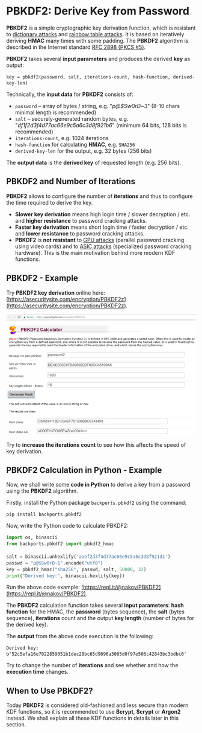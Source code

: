 # PBKDF2: Derive Key from Password

**PBKDF2** is a simple cryptographic key derivation function, which is resistant to [dictionary attacks](https://en.wikipedia.org/wiki/Dictionary_attack) and [rainbow table attacks](https://en.wikipedia.org/wiki/Rainbow_table). It is based on iteratively deriving **HMAC** many times with some padding. The **PBKDF2** algorithm is described in the Internet standard [RFC 2898 \(PKCS \#5\)](http://ietf.org/rfc/rfc2898.txt).

**PBKDF2** takes several **input parameters** and produces the derived **key** as output:

```
key = pbkdf2(password, salt, iterations-count, hash-function, derived-key-len)
```

Technically, the **input data** for **PBKDF2** consists of:

* `password` – array of bytes / string, e.g. "_p@$Sw0rD~3_" \(8-10 chars minimal length is recommended\)
* `salt` – securely-generated random bytes, e.g. "_df1f2d3f4d77ac66e9c5a6c3d8f921b6_" \(minimum 64 bits, 128 bits is recommended\)
* `iterations-count`, e.g. 1024 iterations
* `hash-function` for calculating **HMAC**, e.g. `SHA256`
* `derived-key-len` for the output, e.g. 32 bytes \(256 bits\)

The **output data** is the **derived key** of requested length \(e.g. 256 bits\).

## PBKDF2 and Number of Iterations

**PBKDF2** allows to configure the number of **iterations** and thus to configure the time required to derive the key.

* **Slower key derivation** means high login time / slower decryption / etc. and **higher resistance** to password cracking attacks.
* **Faster key derivation** means short login time / faster decryption / etc. and **lower resistance** to password cracking attacks.
* **PBKDF2** is **not resistant** to [GPU attacks](https://security.stackexchange.com/questions/118147/how-are-gpus-used-in-brute-force-attacks) \(parallel password cracking using video cards\) and to [ASIC attacks](https://en.wikipedia.org/wiki/Custom_hardware_attack) \(specialized password cracking hardware\). This is the main motivation behind more modern KDF functions.

## PBKDF2 - Example

Try **PBKDF2 key derivation** online here: [https://asecuritysite.com/encryption/PBKDF2z](https://asecuritysite.com/encryption/PBKDF2z).

![](/assets/PBKDF2-calculator.png)

Try to **increase the iterations count** to see how this affects the speed of key derivation.

## PBKDF2 Calculation in Python - Example

Now, we shall write some **code in Python** to derive a key from a password using the **PBKDF2** algorithm.

Firstly, install the Python package `backports.pbkdf2` using the command:

```
pip install backports.pbkdf2
```

Now, write the Python code to calculate PBKDF2:

```python
import os, binascii
from backports.pbkdf2 import pbkdf2_hmac

salt = binascii.unhexlify('aaef2d3f4d77ac66e9c5a6c3d8f921d1')
passwd = "p@$Sw0rD~1".encode("utf8")
key = pbkdf2_hmac("sha256", passwd, salt, 50000, 32)
print("Derived key:", binascii.hexlify(key))
```

Run the above code example: [https://repl.it/@nakov/PBKDF2](https://repl.it/@nakov/PBKDF2).

The **PBKDF2** calculation function takes several **input parameters**: **hash function** for the HMAC, the **password** \(bytes sequence\), the **salt** \(bytes sequence\), **iterations** count and the output **key length** \(number of bytes for the derived key\).

The **output** from the above code execution is the following:

```
Derived key: b'52c5efa16e7022859051b1dec28bc65d9696a3005d0f97e506c42843bc3bdbc0'
```

Try to change the number of **iterations** and see whether and how the **execution time** changes.

## When to Use PBKDF2?

Today **PBKDF2** is considered old-fashioned and less secure than modern KDF functions, so it is recommended to use **Bcrypt**, **Scrypt** or **Argon2** instead. We shall explain all these KDF functions in details later in this section.

